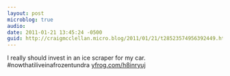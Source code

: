 ```yaml
---
layout: post
microblog: true
audio: 
date: 2011-01-21 13:45:24 -0500
guid: http://craigmcclellan.micro.blog/2011/01/21/t28523574956392449.html
---
```

I really should invest in an ice scraper for my car. #nowthatiliveinafrozentundra [yfrog.com/h8inryuj](http://yfrog.com/h8inryuj)
